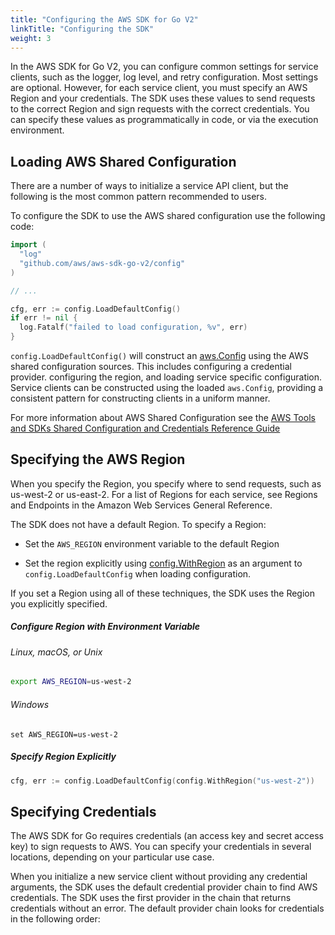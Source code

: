 ```yaml
---
title: "Configuring the AWS SDK for Go V2"
linkTitle: "Configuring the SDK"
weight: 3
---
```


In the AWS SDK for Go V2, you can configure common settings for service clients, such as the logger, log level, and
retry configuration. Most settings are optional. However, for each service client, you must specify an AWS Region and
your credentials. The SDK uses these values to send requests to the correct Region and sign requests with the correct
credentials. You can specify these values as programmatically in code, or via the execution environment.

## Loading AWS Shared Configuration

There are a number of ways to initialize a service API client, but the following is the most common pattern recommended
to users.

To configure the SDK to use the AWS shared configuration use the following code:

```go
import (
  "log"
  "github.com/aws/aws-sdk-go-v2/config"
)

// ...

cfg, err := config.LoadDefaultConfig()
if err != nil {
  log.Fatalf("failed to load configuration, %v", err)
}
```

`config.LoadDefaultConfig()` will construct an [aws.Config](https://pkg.go.dev/github.com/aws/aws-sdk-go-v2/aws#Config)
using the AWS shared configuration sources. This includes configuring a credential provider. configuring the region, and
loading service specific configuration. Service clients can be constructed using the loaded `aws.Config`, providing a
consistent pattern for constructing clients in a uniform manner.

For more information about AWS Shared Configuration see the
[AWS Tools and SDKs Shared Configuration and Credentials Reference Guide ](https://docs.aws.amazon.com/credref/latest/refdocs/overview.html)

## Specifying the AWS Region

When you specify the Region, you specify where to send requests, such as us-west-2 or us-east-2. For a list of Regions
for each service, see Regions and Endpoints in the Amazon Web Services General Reference.

The SDK does not have a default Region. To specify a Region:

* Set the `AWS_REGION` environment variable to the default Region

* Set the region explicitly
  using [config.WithRegion](https://github.com/aws/aws-sdk-go-v2/blob/config/v0.2.2/config/provider.go#L127)
  as an argument to `config.LoadDefaultConfig` when loading configuration.

If you set a Region using all of these techniques, the SDK uses the Region you explicitly specified.

##### Configure Region with Environment Variable

###### Linux, macOS, or Unix

```bash
export AWS_REGION=us-west-2
```

###### Windows

```batchfile
set AWS_REGION=us-west-2
```

##### Specify Region Explicitly

```go
cfg, err := config.LoadDefaultConfig(config.WithRegion("us-west-2"))
```

## Specifying Credentials

The AWS SDK for Go requires credentials (an access key and secret access key) to sign requests to AWS. You can specify
your credentials in several locations, depending on your particular use case.

When you initialize a new service client without providing any credential arguments, the SDK uses the default credential
provider chain to find AWS credentials. The SDK uses the first provider in the chain that returns credentials without an
error. The default provider chain looks for credentials in the following order: 



